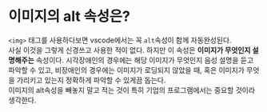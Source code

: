 # 이미지의 alt 속성은?
`<img>` 태그를 사용하다보면 vscode에서는 꼭 `alt`속성이 함께 자동완성된다.    
사실 이것을 그렇게 신경쓰고 사용한 적이 없다. 하지만 이 속성은 **이미지가 무엇인지 설명해주는** 속성이다. 시각장애인의 경우에는 해당 이미지가 무엇인지 음성 설명을 듣고 파악할 수 있고, 비장애인의 경우에는 이미지가 로딩되지 않았을 때, 혹은 이미지가 무엇을 가리키고 있는지 정확하게 파악할 수 있게끔 돕는다.   
이미지의 alt속성을 빼놓지 말고 적는 것이 특히 기업의 프로그램에서는 중요할 것이라 생각한다.